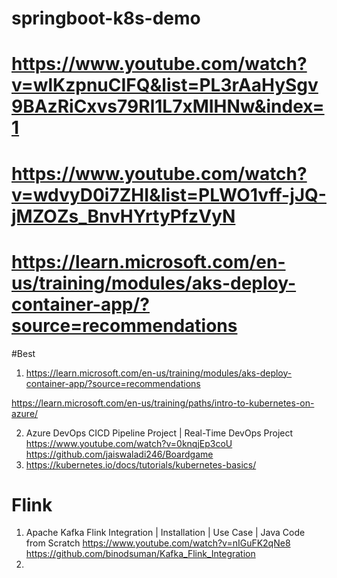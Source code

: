 # springboot-k8s-demo
# https://www.youtube.com/watch?v=wlKzpnuCIFQ&list=PL3rAaHySgv9BAzRiCxvs79Rl1L7xMIHNw&index=1
# https://www.youtube.com/watch?v=wdvyD0i7ZHI&list=PLWO1vff-jJQ-jMZOZs_BnvHYrtyPfzVyN
# https://learn.microsoft.com/en-us/training/modules/aks-deploy-container-app/?source=recommendations

#Best
1. https://learn.microsoft.com/en-us/training/modules/aks-deploy-container-app/?source=recommendations

https://learn.microsoft.com/en-us/training/paths/intro-to-kubernetes-on-azure/

2. Azure DevOps CICD Pipeline Project | Real-Time DevOps Project
   https://www.youtube.com/watch?v=0knqjEp3coU
   https://github.com/jaiswaladi246/Boardgame
3. https://kubernetes.io/docs/tutorials/kubernetes-basics/

# Flink
1. Apache Kafka Flink Integration | Installation | Use Case | Java Code from Scratch
   https://www.youtube.com/watch?v=nIGuFK2qNe8
   https://github.com/binodsuman/Kafka_Flink_Integration
2. 